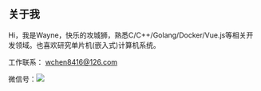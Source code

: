 ## 关于我
Hi，我是Wayne，快乐的攻城狮，熟悉C/C++/Golang/Docker/Vue.js等相关开发领域。也喜欢研究单片机(嵌入式)计算机系统。

工作联系： wchen8416@126.com  
 
微信号：![](/img/Wayne_wechat.jpg) 


